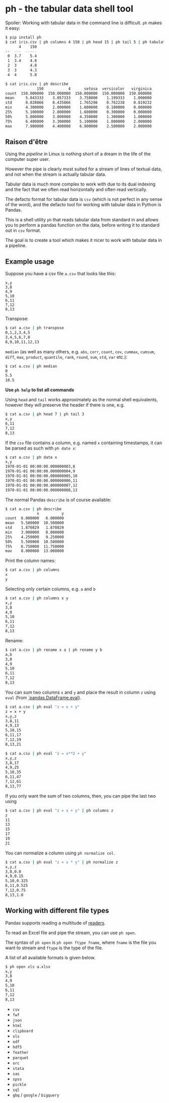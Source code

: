 # ph - the tabular data shell tool

Spoiler: Working with tabular data in the command line is difficult.  `ph` makes
it easy:

```bash
$ pip install ph
$ cat iris.csv | ph columns 4 150 | ph head 15 | ph tail 5 | ph tabulate --headers
      4    150
--  ---  -----
 0  3.7    5.4
 1  3.4    4.8
 2  3      4.8
 3  3      4.3
 4  4      5.8
```

```bash
$ cat iris.csv | ph describe
              150           4      setosa  versicolor   virginica
count  150.000000  150.000000  150.000000  150.000000  150.000000
mean     5.843333    3.057333    3.758000    1.199333    1.000000
std      0.828066    0.435866    1.765298    0.762238    0.819232
min      4.300000    2.000000    1.000000    0.100000    0.000000
25%      5.100000    2.800000    1.600000    0.300000    0.000000
50%      5.800000    3.000000    4.350000    1.300000    1.000000
75%      6.400000    3.300000    5.100000    1.800000    2.000000
max      7.900000    4.400000    6.900000    2.500000    2.000000
```

## Raison d'être

Using the _pipeline_ in Linux is nothing short of a dream in the life of the
computer super user.

However the pipe is clearly most suited for a stream of lines of textual data,
and not when the stream is actually tabular data.

Tabular data is much more complex to work with due to its dual indexing and the
fact that we often read horizontally and often read vertically.

The defacto format for tabular data is `csv` (which is not perfect in any sense
of the word), and the defacto tool for working with tabular data in Python is
Pandas.

This is a shell utility `ph` that reads tabular data from standard in and allows
you to perform a pandas function on the data, before writing it to standard out
in `csv` format.

The goal is to create a tool which makes it nicer to work with tabular data in a
pipeline.

## Example usage

Suppose you have a csv file `a.csv` that looks like this:

```csv
x,y
3,8
4,9
5,10
6,11
7,12
8,13
```

Transpose:

```bash
$ cat a.csv | ph transpose
0,1,2,3,4,5
3,4,5,6,7,8
8,9,10,11,12,13
```

`median` (as well as many others, e.g.  `abs`, `corr`, `count`, `cov`, `cummax`,
`cumsum`, `diff`, `max`, `product`, `quantile`, `rank`, `round`, `sum`, `std`,
`var` etc.):

```bash
$ cat a.csv | ph median
0
5.5
10.5
```

**Use `ph help` to list all commands**


Using `head` and `tail` works approximately as the normal shell equivalents,
however they will preserve the header if there is one, e.g.

```bash
$ cat a.csv | ph head 7 | ph tail 3
x,y
6,11
7,12
8,13
```

If the `csv` file contains a column, e.g. named `x` containing timestamps, it
can be parsed as such with `ph date x`:

```bash
$ cat a.csv | ph date x
x,y
1970-01-01 00:00:00.000000003,8
1970-01-01 00:00:00.000000004,9
1970-01-01 00:00:00.000000005,10
1970-01-01 00:00:00.000000006,11
1970-01-01 00:00:00.000000007,12
1970-01-01 00:00:00.000000008,13
```

The normal Pandas `describe` is of course available:

```bash
$ cat a.csv | ph describe
              x          y
count  6.000000   6.000000
mean   5.500000  10.500000
std    1.870829   1.870829
min    3.000000   8.000000
25%    4.250000   9.250000
50%    5.500000  10.500000
75%    6.750000  11.750000
max    8.000000  13.000000

```

Print the column names:

```bash
$ cat a.csv | ph columns
x
y
```

Selecting only certain columns, e.g. `a` and `b`

```bash
$ cat a.csv | ph columns x y
x,y
3,8
4,9
5,10
6,11
7,12
8,13
```

Rename:

```bash
$ cat a.csv | ph rename x a | ph rename y b
a,b
3,8
4,9
5,10
6,11
7,12
8,13
```


You can sum two columns `x` and `y` and place the result in column `z` using
`eval` (from
[`pandas.DataFrame.eval](https://pandas.pydata.org/pandas-docs/stable/reference/api/pandas.DataFrame.eval.html#pandas.DataFrame.eval)).

```bash
$ cat a.csv | ph eval "z = x + y"
z = x + y
x,y,z
3,8,11
4,9,13
5,10,15
6,11,17
7,12,19
8,13,21
```


```bash
$ cat a.csv | ph eval "z = x**2 + y"
x,y,z
3,8,17
4,9,25
5,10,35
6,11,47
7,12,61
8,13,77
```


If you only want the sum of two columns, then, you can pipe the last two using

```bash
$ cat a.csv | ph eval "z = x + y" | ph columns z
z
11
13
15
17
19
21
```

You can normalize a column using `ph normalize col`.

```bash
$ cat a.csv | ph eval "z = x * y" | ph normalize z
x,y,z
3,8,0.0
4,9,0.15
5,10,0.325
6,11,0.525
7,12,0.75
8,13,1.0
```


## Working with different file types

Pandas supports reading a multitude of [readers](https://pandas.pydata.org/pandas-docs/stable/user_guide/io.html).

To read an Excel file and pipe the stream, you can use `ph open`.

The syntax of `ph open` is `ph open ftype fname`, where `fname` is the
file you want to stream and `ftype` is the type of the file.

A list of all available formats is given below.

```bash
$ ph open xls a.xlsx
x,y
3,8
4,9
5,10
6,11
7,12
8,13
```

* `csv`
* `fwf`
* `json`
* `html`
* `clipboard`
* `xls`
* `odf`
* `hdf5`
* `feather`
* `parquet`
* `orc`
* `stata`
* `sas`
* `spss`
* `pickle`
* `sql`
* `gbq` / `google` / `bigquery`
